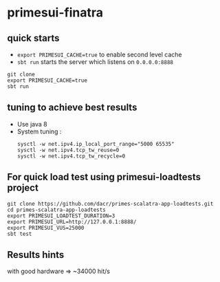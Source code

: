 # primesui-finatra

## quick starts

- `export PRIMESUI_CACHE=true` to enable second level cache
- `sbt run` starts the server which listens on `0.0.0.0:8888`

```
git clone 
export PRIMESUI_CACHE=true
sbt run
```

## tuning to achieve best results

- Use java 8
- System tuning :
    ```
    sysctl -w net.ipv4.ip_local_port_range="5000 65535"
    sysctl -w net.ipv4.tcp_tw_reuse=0
    sysctl -w net.ipv4.tcp_tw_recycle=0
    ```


## For quick load test using primesui-loadtests project

```
git clone https://github.com/dacr/primes-scalatra-app-loadtests.git
cd primes-scalatra-app-loadtests
export PRIMESUI_LOADTEST_DURATION=3
export PRIMESUI_URL=http://127.0.0.1:8888/
export PRIMESUI_VUS=25000
sbt test
```

## Results hints

with good hardware => ~34000 hit/s

